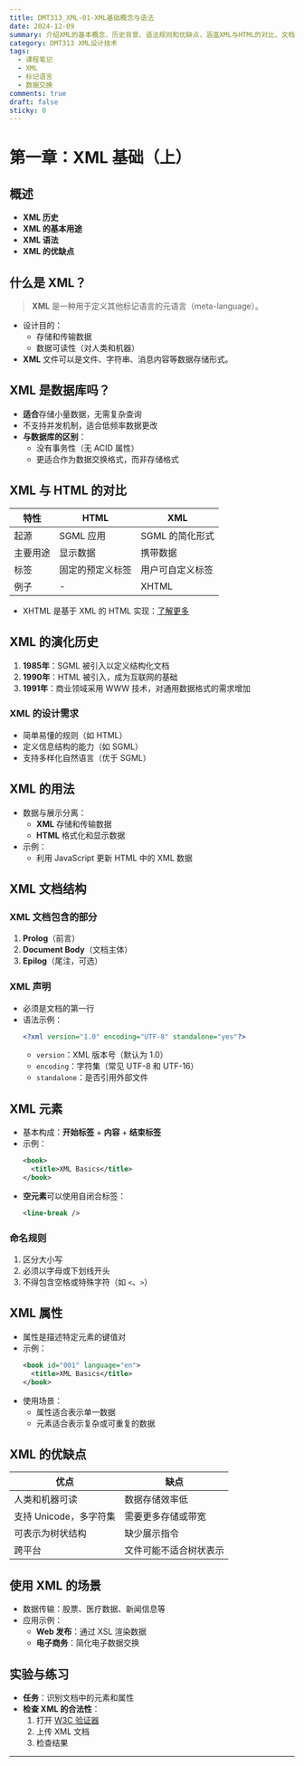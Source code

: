 ```yaml
---
title: DMT313_XML-01-XML基础概念与语法
date: 2024-12-09
summary: 介绍XML的基本概念、历史背景、语法规则和优缺点，涵盖XML与HTML的对比、文档结构、元素属性定义及实际应用场景。
category: DMT313 XML设计技术
tags:
  - 课程笔记
  - XML
  - 标记语言
  - 数据交换
comments: true
draft: false
sticky: 0
---
```

# 第一章：XML 基础（上）

## 概述
- **XML 历史**
- **XML 的基本用途**
- **XML 语法**
- **XML 的优缺点**

## 什么是 XML？
> **XML** 是一种用于定义其他标记语言的元语言（meta-language）。

- 设计目的：
  - 存储和传输数据
  - 数据可读性（对人类和机器）
- **XML** 文件可以是文件、字符串、消息内容等数据存储形式。

## XML 是数据库吗？
- **适合**存储小量数据，无需复杂查询
- 不支持并发机制，适合低频率数据更改
- **与数据库的区别**：
  - 没有事务性（无 ACID 属性）
  - 更适合作为数据交换格式，而非存储格式

## XML 与 HTML 的对比
| 特性           | HTML                                   | XML                              |
|----------------|---------------------------------------|----------------------------------|
| 起源           | SGML 应用                             | SGML 的简化形式                 |
| 主要用途       | 显示数据                              | 携带数据                        |
| 标签           | 固定的预定义标签                     | 用户可自定义标签                |
| 例子           | -                                   | XHTML                           |

- XHTML 是基于 XML 的 HTML 实现：[了解更多](https://www.w3.org/TR/xhtml1/)

## XML 的演化历史
1. **1985年**：SGML 被引入以定义结构化文档
2. **1990年**：HTML 被引入，成为互联网的基础
3. **1991年**：商业领域采用 WWW 技术，对通用数据格式的需求增加

### XML 的设计需求
- 简单易懂的规则（如 HTML）
- 定义信息结构的能力（如 SGML）
- 支持多样化自然语言（优于 SGML）

## XML 的用法
- 数据与展示分离：
  - **XML** 存储和传输数据
  - **HTML** 格式化和显示数据
- 示例：
  - 利用 JavaScript 更新 HTML 中的 XML 数据

## XML 文档结构
### XML 文档包含的部分
1. **Prolog**（前言）
2. **Document Body**（文档主体）
3. **Epilog**（尾注，可选）

### XML 声明
- 必须是文档的第一行
- 语法示例：
  ```xml
  <?xml version="1.0" encoding="UTF-8" standalone="yes"?>
  ```
  - `version`：XML 版本号（默认为 1.0）
  - `encoding`：字符集（常见 UTF-8 和 UTF-16）
  - `standalone`：是否引用外部文件

## XML 元素
- 基本构成：**开始标签** + **内容** + **结束标签**
- 示例：
  ```xml
  <book>
    <title>XML Basics</title>
  </book>
  ```
- **空元素**可以使用自闭合标签：
  ```xml
  <line-break />
  ```

### 命名规则
1. 区分大小写
2. 必须以字母或下划线开头
3. 不得包含空格或特殊字符（如 `<`、`>`）

## XML 属性
- 属性是描述特定元素的键值对
- 示例：
  ```xml
  <book id="001" language="en">
    <title>XML Basics</title>
  </book>
  ```
- 使用场景：
  - 属性适合表示单一数据
  - 元素适合表示复杂或可重复的数据

## XML 的优缺点
| 优点                     | 缺点                        |
|--------------------------|-----------------------------|
| 人类和机器可读            | 数据存储效率低              |
| 支持 Unicode，多字符集   | 需要更多存储或带宽         |
| 可表示为树状结构          | 缺少展示指令               |
| 跨平台                  | 文件可能不适合树状表示      |

## 使用 XML 的场景
- 数据传输：股票、医疗数据、新闻信息等
- 应用示例：
  - **Web 发布**：通过 XSL 渲染数据
  - **电子商务**：简化电子数据交换

## 实验与练习
- **任务**：识别文档中的元素和属性
- **检查 XML 的合法性**：
  1. 打开 [W3C 验证器](https://validator.w3.org/)
  2. 上传 XML 文档
  3. 检查结果

---